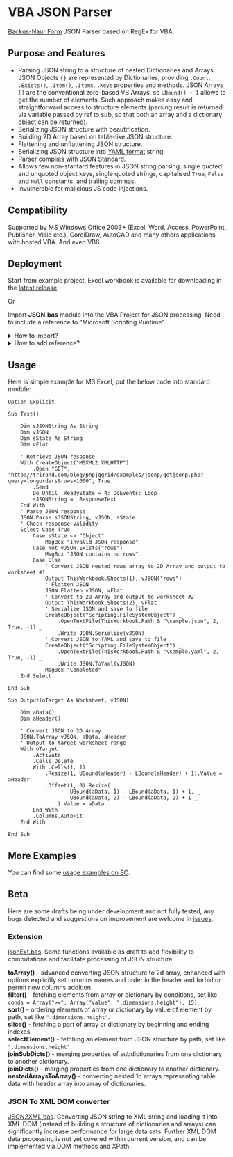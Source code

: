 # VBA JSON Parser
[Backus-Naur Form](https://en.wikipedia.org/wiki/Backus%E2%80%93Naur_form) JSON Parser based on RegEx for VBA.
## Purpose and Features
- Parsing JSON string to a structure of nested Dictionaries and Arrays. JSON Objects `{}` are represented by Dictionaries, providing `.Count`, `.Exists()`, `.Item()`, `.Items`, `.Keys` properties and methods. JSON Arrays `[]` are the conventional zero-based VB Arrays, so `UBound() + 1` allows to get the number of elements. Such approach makes easy and straightforward access to structure elements (parsing result is returned via variable passed by ref to sub, so that both an array and a dictionary object can be returned).
- Serializing JSON structure with beautification.
- Building 2D Array based on table-like JSON structure.
- Flattening and unflattening JSON structure.
- Serializing JSON structure into [YAML format](https://yaml.org/) string.
- Parser complies with [JSON Standard](http://json.org/).
- Allows few non-stantard features in JSON string parsing: single quoted and unquoted object keys, single quoted strings, capitalised `True`, `False` and `Null` constants, and trailing commas.
- Invulnerable for malicious JS code injections.
## Compatibility
Supported by MS Windows Office 2003+ (Excel, Word, Access, PowerPoint, Publisher, Visio etc.), CorelDraw, AutoCAD and many others applications with hosted VBA. And even VB6.
## Deployment
Start from example project, Excel workbook is available for downloading in the [latest release](https://github.com/omegastripes/VBA-JSON-parser/releases/latest).

Or

Import **JSON.bas** module into the VBA Project for JSON processing. Need to include a reference to "Microsoft Scripting Runtime".
<details><summary>How to import?</summary>
<p>

Download and save JSON.bas to a file - open [the page with JSON.bas code](https://github.com/omegastripes/VBA-JSON-parser/blob/master/JSON.bas), right-click on Raw button, choose Save link as... (for Chrome):

![download](https://user-images.githubusercontent.com/3822668/52233449-33dde700-28d0-11e9-97b9-f61fd98c16fd.png)

Import JSON.bas into the VBA Project - open Visual Basic Editor by pressing Alt+F11, right-click on Project Tree, choose Import File, select downloaded JSON.bas:

![import](https://user-images.githubusercontent.com/3822668/52232296-31c65900-28cd-11e9-8164-94ca71c06595.png)

Or you may drag'n'drop downloaded JSON.bas from explorer window (or desktop) directly into the VBA Project Tree.

</p>
</details>
<details><summary>How to add reference?</summary>
<p>

Open Visual Basic Editor by pressing Alt+F11, click Menu - Tools - References, scroll down to "Microsoft Scripting Runtime" and check it, OK:

![add reference](https://user-images.githubusercontent.com/3822668/71650262-ca579a00-2d25-11ea-9701-4c21dc280ad7.png)

</p>
</details>

## Usage
Here is simple example for MS Excel, put the below code into standard module:

```vba
Option Explicit

Sub Test()
    
    Dim sJSONString As String
    Dim vJSON
    Dim sState As String
    Dim vFlat
    
    ' Retrieve JSON response
    With CreateObject("MSXML2.XMLHTTP")
        .Open "GET", "http://trirand.com/blog/phpjqgrid/examples/jsonp/getjsonp.php?qwery=longorders&rows=1000", True
        .Send
        Do Until .ReadyState = 4: DoEvents: Loop
        sJSONString = .ResponseText
    End With
    ' Parse JSON response
    JSON.Parse sJSONString, vJSON, sState
    ' Check response validity
    Select Case True
        Case sState <> "Object"
            MsgBox "Invalid JSON response"
        Case Not vJSON.Exists("rows")
            MsgBox "JSON contains no rows"
        Case Else
            ' Convert JSON nested rows array to 2D Array and output to worksheet #1
            Output ThisWorkbook.Sheets(1), vJSON("rows")
            ' Flatten JSON
            JSON.Flatten vJSON, vFlat
            ' Convert to 2D Array and output to worksheet #2
            Output ThisWorkbook.Sheets(2), vFlat
            ' Serialize JSON and save to file
            CreateObject("Scripting.FileSystemObject") _
                .OpenTextFile(ThisWorkbook.Path & "\sample.json", 2, True, -1) _
                .Write JSON.Serialize(vJSON)
            ' Convert JSON to YAML and save to file
            CreateObject("Scripting.FileSystemObject") _
                .OpenTextFile(ThisWorkbook.Path & "\sample.yaml", 2, True, -1) _
                .Write JSON.ToYaml(vJSON)
            MsgBox "Completed"
    End Select
    
End Sub

Sub Output(oTarget As Worksheet, vJSON)
    
    Dim aData()
    Dim aHeader()
    
    ' Convert JSON to 2D Array
    JSON.ToArray vJSON, aData, aHeader
    ' Output to target worksheet range
    With oTarget
        .Activate
        .Cells.Delete
        With .Cells(1, 1)
            .Resize(1, UBound(aHeader) - LBound(aHeader) + 1).Value = aHeader
            .Offset(1, 0).Resize( _
                    UBound(aData, 1) - LBound(aData, 1) + 1, _
                    UBound(aData, 2) - LBound(aData, 2) + 1 _
                ).Value = aData
        End With
        .Columns.AutoFit
    End With
    
End Sub
```

## More Examples
You can find some <a href="https://stackoverflow.com/search?q=user%3A2165759+is%3Aanswer+json.bas">usage examples on SO</a>.

## Beta

Here are some drafts being under development and not fully tested, any bugs detected and suggestions on improvement are welcome in [issues](https://github.com/omegastripes/VBA-JSON-parser/issues).

### Extension

[jsonExt.bas](https://github.com/omegastripes/VBA-JSON-parser/blob/master/Beta/jsonExt.bas). Some functions available as draft to add flexibility to computations and facilitate processing of JSON structure:

**toArray()** - advanced converting JSON structure to 2d array, enhanced with options explicitly set columns names and order in the header and forbid or permit new columns addition.<br>
**filter()** - fetching elements from array or dictionary by conditions, set like `conds = Array(">=", Array("value", ".dimensions.height"), 15)`.<br>
**sort()** - ordering elements of array or dictionary by value of element by path, set like `".dimensions.height"`.<br>
**slice()** - fetching a part of array or dictionary by beginning and ending indexes.<br>
**selectElement()** - fetching an element from JSON structure by path, set like `".dimensions.height"`.<br>
**joinSubDicts()** - merging properties of subdictionaries from one dictionary to another dictionary.<br>
**joinDicts()** - merging properties from one dictionary to another dictionary.<br>
**nestedArraysToArray()** - converting nested 1d arrays representing table data with header array into array of dictionaries.<br>

### JSON To XML DOM converter

[JSON2XML.bas](https://github.com/omegastripes/VBA-JSON-parser/blob/master/Beta/JSON2XML.bas). Converting JSON string to XML string and loading it into XML DOM (instead of building a structure of dictionaries and arrays) can significantly increase performance for large data sets. Further XML DOM data processing is not yet covered within current version, and can be implemented via DOM methods and XPath.
